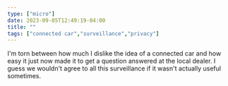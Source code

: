 ```yaml
---
type: ["micro"]
date: 2023-09-05T12:49:19-04:00
title: ""
tags: ["connected car","surveillance","privacy"]
---
```

I'm torn between how much I dislike the idea of a connected car and how easy it just now made it to get a question answered at the local dealer. I guess we wouldn't agree to all this surveillance if it wasn't actually useful sometimes.
